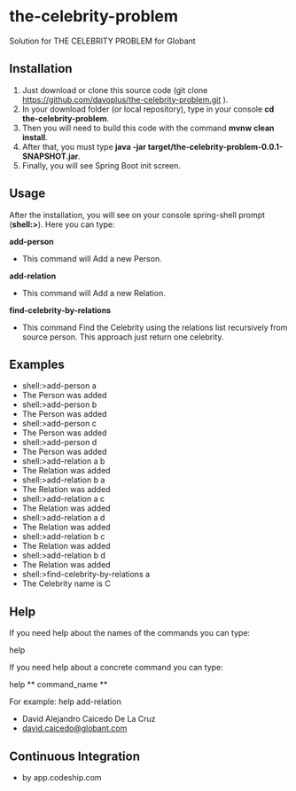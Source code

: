 # the-celebrity-problem
Solution for THE CELEBRITY PROBLEM for Globant

## Installation
1. Just download or clone this source code (git clone https://github.com/davoplus/the-celebrity-problem.git ). 
1. In your download folder (or local repository), type in your console **cd the-celebrity-problem**.
1. Then you will need to build this code with the command **mvnw clean install**.
1. After that, you must type **java -jar target/the-celebrity-problem-0.0.1-SNAPSHOT.jar**.
1. Finally, you will see Spring Boot init screen.

## Usage
After the installation, you will see on your console spring-shell prompt (**shell:>**).
Here you can type:

**add-person**
* This command will Add a new Person.

**add-relation**
* This command will Add a new Relation.

**find-celebrity-by-relations**
* This command Find the Celebrity using the relations list recursively from source person. This approach just return one celebrity.

## Examples
* shell:>add-person a
* The Person was added
* shell:>add-person b
* The Person was added
* shell:>add-person c
* The Person was added
* shell:>add-person d
* The Person was added
* shell:>add-relation a b
* The Relation was added
* shell:>add-relation b a
* The Relation was added
* shell:>add-relation a c
* The Relation was added
* shell:>add-relation a d
* The Relation was added
* shell:>add-relation b c
* The Relation was added
* shell:>add-relation b d
* The Relation was added
* shell:>find-celebrity-by-relations a
* The Celebrity name is C

## Help
If you need help about the names of the commands you can type:

help

If you need help about a concrete command you can type:

help ** command_name **

For example: help add-relation

* David Alejandro Caicedo De La Cruz
* david.caicedo@globant.com

## Continuous Integration 
* by app.codeship.com